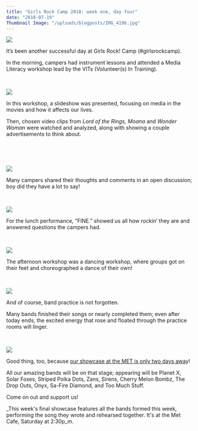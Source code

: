 ```yaml
---
title: "Girls Rock Camp 2018: week one, day four"
date: "2018-07-19"
Thumbnail Image: "/uploads/blogposts/IMG_4196.jpg"
---
```


[![](/uploads/blogposts/IMG_4185-1024x768.jpg)](http://girlsrockri.org/wp-content/uploads/2018/07/IMG_4185.jpg)

It’s been another successful day at Girls Rock! Camp (#girlsrockcamp).

In the morning, campers had instrument lessons and attended a Media Literacy workshop lead by the VITs (Volunteer(s) In Training).

 

[![](/uploads/blogposts/IMG_4188-1024x768.jpg)](http://girlsrockri.org/wp-content/uploads/2018/07/IMG_4188.jpg)

In this workshop, a slideshow was presented, focusing on media in the movies and how it affects our lives.

Then, chosen video clips from _Lord of the Rings, Moana_ and _Wonder Woman_ were watched and analyzed, along with showing a couple advertisements to think about.

 

 

[![](/uploads/blogposts/IMG_4186-1024x768.jpg)](http://girlsrockri.org/wp-content/uploads/2018/07/IMG_4186.jpg)

Many campers shared their thoughts and comments in an open discussion; boy did they have a lot to say!

 

[![](/uploads/blogposts/IMG_4196-1024x664.jpg)](http://girlsrockri.org/wp-content/uploads/2018/07/IMG_4196.jpg)

For the lunch performance, “FINE.” showed us all how rockin’ they are and answered questions the campers had.

 

[![](/uploads/blogposts/IMG_4189-1024x768.jpg)](http://girlsrockri.org/wp-content/uploads/2018/07/IMG_4189.jpg)

The afternoon workshop was a dancing workshop, where groups got on their feet and choreographed a dance of their own!

 

[![](/uploads/blogposts/IMG_4195-1024x768.jpg)](http://girlsrockri.org/wp-content/uploads/2018/07/IMG_4195.jpg)

And of course, band practice is not forgotten.

Many bands finished their songs or nearly completed them; even after today ends, the excited energy that rose and floated through the practice rooms will linger.

 

![](/uploads/blogposts/IMG_4197-1024x768.jpg)

Good thing, too, because [our showcase at the MET is only two days awa](https://www.facebook.com/events/1843312269025340/)y!

All our amazing bands will be on that stage; appearing will be Planet X, Solar Foxes, Striped Polka Dots, Zans, Sirens, Cherry Melon Bombz, The Drop Outs, Onyx, Sa-Fire Diamond, and Too Much Stuff.

Come on out and support us!

_This week's final showcase features all the bands formed this week, performing the song they wrote and rehearsed together. It's at the Met Cafe, Saturday at 2:30p_m.
